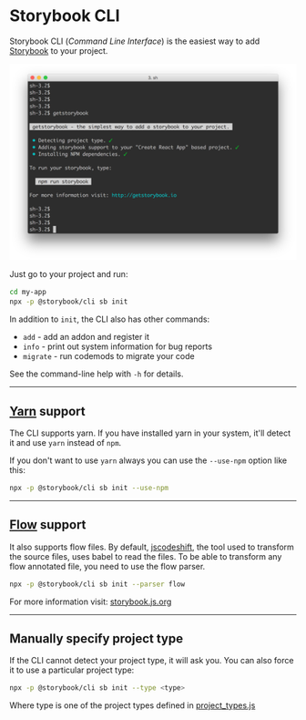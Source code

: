 # Storybook CLI

Storybook CLI (_Command Line Interface_) is the easiest way to add [Storybook](https://github.com/storybookjs/storybook) to your project.

![Screenshot](docs/getstorybook.png)

Just go to your project and run:

```sh
cd my-app
npx -p @storybook/cli sb init
```

In addition to `init`, the CLI also has other commands:

- `add` - add an addon and register it
- `info` - print out system information for bug reports
- `migrate` - run codemods to migrate your code

See the command-line help with `-h` for details.

---

## [Yarn](https://github.com/yarnpkg/yarn) support

The CLI supports yarn. If you have installed yarn in your system, it'll detect it and use `yarn` instead of `npm`.

If you don't want to use `yarn` always you can use the `--use-npm` option like this:

```sh
npx -p @storybook/cli sb init --use-npm
```

---

## [Flow](https://flow.org/) support

It also supports flow files. By default, [jscodeshift](https://github.com/facebook/jscodeshift), the tool used to transform the source files, uses babel to read the files. To be able to transform any flow annotated file, you need to use the flow parser.

```sh
npx -p @storybook/cli sb init --parser flow
```

For more information visit: [storybook.js.org](https://storybook.js.org)

---

## Manually specify project type

If the CLI cannot detect your project type, it will ask you. You can also force it to use a particular project type:

```sh
npx -p @storybook/cli sb init --type <type>
```

Where type is one of the project types defined in [project_types.js](https://github.com/storybookjs/storybook/blob/master/lib/cli/lib/project_types.js)